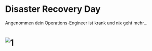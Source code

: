# Disaster Recovery Day

Angenommen dein Operations-Engineer ist krank und nix geht mehr... 

# ![1](1.jpg)
